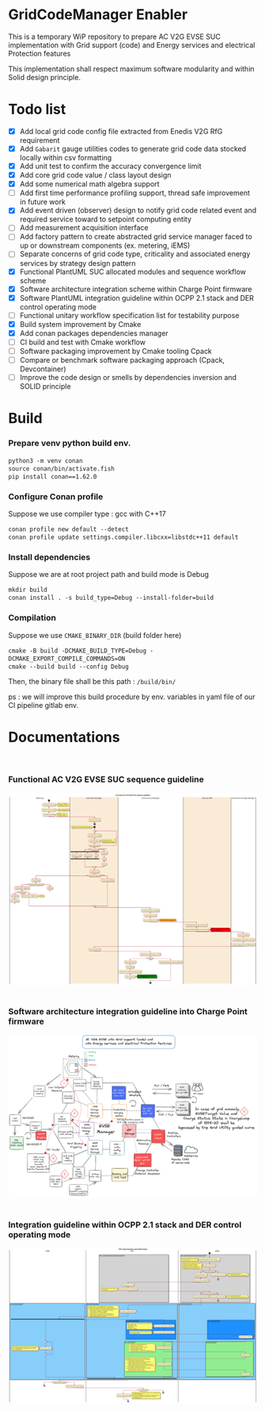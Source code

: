 # GridCodeManager Enabler

This is a temporary WiP repository to prepare AC V2G EVSE SUC implementation with Grid support (code)
and Energy services and electrical Protection features

This implementation shall respect maximum software modularity and within Solid design principle.  


# Todo list
- [x] Add local grid code config file extracted from Enedis V2G RfG requirement
- [x] Add `Gabarit` gauge utilities codes to generate grid code data stocked locally within csv formatting
- [x] Add unit test to confirm the accuracy convergence limit
- [x] Add core grid code value / class layout design
- [x] Add some numerical math algebra support
- [ ] Add first time performance profiling support, thread safe improvement in future work
- [x] Add event driven (observer) design to notify grid code related event and required service toward to setpoint computing entity
- [ ] Add measurement acquisition interface
- [ ] Add factory pattern to create abstracted grid service manager faced to up or downstream components (ex. metering, iEMS)
- [ ] Separate concerns of grid code type, criticality and associated energy services by strategy design pattern
- [x] Functional PlantUML SUC allocated modules and sequence workflow scheme
- [x] Software architecture integration scheme within Charge Point firmware
- [x] Software PlantUML integration guideline within OCPP 2.1 stack and DER control operating mode
- [ ] Functional unitary workflow specification list for testability purpose
- [x] Build system improvement by Cmake
- [x] Add conan packages dependencies manager
- [ ] CI build and test with Cmake workflow
- [ ] Software packaging improvement by Cmake tooling Cpack
- [ ] Compare or benchmark software packaging approach (Cpack, Devcontainer)
- [ ] Improve the code design or smells by dependencies inversion and SOLID principle

# Build

### Prepare venv python build env.

```shell
python3 -m venv conan
source conan/bin/activate.fish
pip install conan==1.62.0
```

### Configure Conan profile

Suppose we use compiler type : gcc with C++17
```shell
conan profile new default --detect
conan profile update settings.compiler.libcxx=libstdc++11 default
```

### Install dependencies
Suppose we are at root project path and build mode is Debug
```shell
mkdir build
conan install . -s build_type=Debug --install-folder=build
```

### Compilation
Suppose we use `CMAKE_BINARY_DIR` (build folder here)
```shell
cmake -B build -DCMAKE_BUILD_TYPE=Debug -DCMAKE_EXPORT_COMPILE_COMMANDS=ON
cmake --build build --config Debug
```
Then, the binary file shall be this path : `/build/bin/`

ps : we will improve this build procedure by env. variables in yaml file of our CI pipeline gitlab env.


# Documentations
&nbsp;
### Functional AC V2G EVSE SUC sequence guideline
![SUC sequence](doc/SUC_AC_V2G_EVSE_Grid_Support.png)
&nbsp;
&nbsp;
### Software architecture integration guideline into Charge Point firmware
![Soft architecture](doc/Arch_AC_V2G_EVSE_Grid_Support_v2.png)
&nbsp;
&nbsp;
###  Integration guideline within OCPP 2.1 stack and DER control operating mode
![ocpp der integration](doc/V2G_Req_InitialSetup.png)
